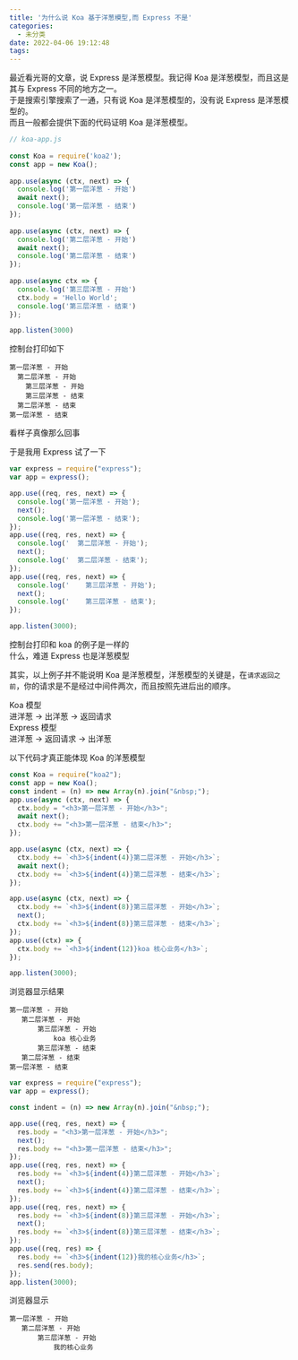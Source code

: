 ```yaml
---
title: '为什么说 Koa 基于洋葱模型,而 Express 不是'
categories:
  - 未分类
date: 2022-04-06 19:12:48
tags:
---
```

最近看光哥的文章，说 Express 是洋葱模型。我记得 Koa 是洋葱模型，而且这是其与 Express 不同的地方之一。  
于是搜索引擎搜索了一通，只有说 Koa 是洋葱模型的，没有说 Express 是洋葱模型的。  
而且一般都会提供下面的代码证明 Koa 是洋葱模型。
```js
// koa-app.js
 
const Koa = require('koa2');
const app = new Koa();
 
app.use(async (ctx, next) => {
  console.log('第一层洋葱 - 开始')
  await next();
  console.log('第一层洋葱 - 结束')
});
 
app.use(async (ctx, next) => {
  console.log('第二层洋葱 - 开始')
  await next();
  console.log('第二层洋葱 - 结束')
});
 
app.use(async ctx => {
  console.log('第三层洋葱 - 开始')
  ctx.body = 'Hello World';
  console.log('第三层洋葱 - 结束')
});

app.listen(3000)
```
控制台打印如下
```
第一层洋葱 - 开始
  第二层洋葱 - 开始
    第三层洋葱 - 开始
    第三层洋葱 - 结束
  第二层洋葱 - 结束
第一层洋葱 - 结束
```
看样子真像那么回事

于是我用 Express 试了一下
```js
var express = require("express");
var app = express();

app.use((req, res, next) => {
  console.log('第一层洋葱 - 开始');
  next();
  console.log('第一层洋葱 - 结束');
});
app.use((req, res, next) => {
  console.log('  第二层洋葱 - 开始');
  next();
  console.log('  第二层洋葱 - 结束');
});
app.use((req, res, next) => {
  console.log('    第三层洋葱 - 开始');
  next();
  console.log('    第三层洋葱 - 结束');
});

app.listen(3000);

```
控制台打印和 koa 的例子是一样的  
什么，难道 Express 也是洋葱模型

其实，以上例子并不能说明 Koa 是洋葱模型，洋葱模型的关键是，在`请求返回之前`，你的请求是不是经过中间件两次，而且按照先进后出的顺序。

Koa 模型  
进洋葱 -> 出洋葱 -> 返回请求  
Express 模型  
进洋葱 -> 返回请求 -> 出洋葱

以下代码才真正能体现 Koa 的洋葱模型
```js
const Koa = require("koa2");
const app = new Koa();
const indent = (n) => new Array(n).join("&nbsp;");
app.use(async (ctx, next) => {
  ctx.body = "<h3>第一层洋葱 - 开始</h3>";
  await next();
  ctx.body += "<h3>第一层洋葱 - 结束</h3>";
});

app.use(async (ctx, next) => {
  ctx.body += `<h3>${indent(4)}第二层洋葱 - 开始</h3>`;
  await next();
  ctx.body += `<h3>${indent(4)}第二层洋葱 - 结束</h3>`;
});

app.use(async (ctx, next) => {
  ctx.body += `<h3>${indent(8)}第三层洋葱 - 开始</h3>`;
  next();
  ctx.body += `<h3>${indent(8)}第三层洋葱 - 结束</h3>`;
});
app.use((ctx) => {
  ctx.body += `<h3>${indent(12)}koa 核心业务</h3>`;
});

app.listen(3000);

```
浏览器显示结果


```
第一层洋葱 - 开始
   第二层洋葱 - 开始
       第三层洋葱 - 开始
           koa 核心业务
       第三层洋葱 - 结束
   第二层洋葱 - 结束
第一层洋葱 - 结束
```

```js
var express = require("express");
var app = express();

const indent = (n) => new Array(n).join("&nbsp;");

app.use((req, res, next) => {
  res.body = "<h3>第一层洋葱 - 开始</h3>";
  next();
  res.body += "<h3>第一层洋葱 - 结束</h3>";
});
app.use((req, res, next) => {
  res.body += `<h3>${indent(4)}第二层洋葱 - 开始</h3>`;
  next();
  res.body += `<h3>${indent(4)}第二层洋葱 - 结束</h3>`;
});
app.use((req, res, next) => {
  res.body += `<h3>${indent(8)}第三层洋葱 - 开始</h3>`;
  next();
  res.body += `<h3>${indent(8)}第三层洋葱 - 结束</h3>`;
});
app.use((req, res) => {
  res.body += `<h3>${indent(12)}我的核心业务</h3>`;
  res.send(res.body);
});
app.listen(3000);

```
浏览器显示
```
第一层洋葱 - 开始
   第二层洋葱 - 开始
       第三层洋葱 - 开始
           我的核心业务
```